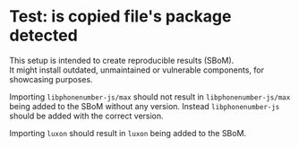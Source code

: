 # Test: is copied file's package detected

This setup is intended to create reproducible results (SBoM).  
It might install outdated, unmaintained or vulnerable components, for showcasing purposes.

Importing `libphonenumber-js/max` should not result in `libphonenumber-js/max` being added to the SBoM without any version.
Instead `libphonenumber-js` should be added with the correct version.

Importing `luxon` should result in `luxon` being added to the SBoM.
